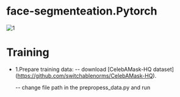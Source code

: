 # face-segmenteation.Pytorch
![1](https://user-images.githubusercontent.com/92161283/214219180-64441ea6-1da5-456f-9ea4-0acb4094ecb3.png)

# Training
+ 1.Prepare training data: -- download [CelebAMask-HQ dataset] (https://github.com/switchablenorms/CelebAMask-HQ).

   -- change file path in the prepropess_data.py and run
